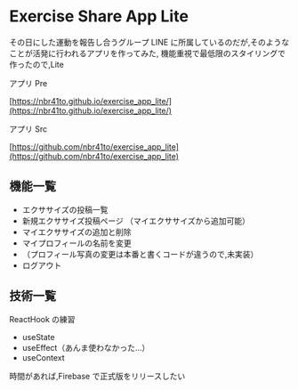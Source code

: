 # Exercise Share App Lite

その日にした運動を報告し合うグループ LINE に所属しているのだが,そのようなことが活発に行われるアプリを作ってみた,
機能重視で最低限のスタイリングで作ったので,Lite

アプリ Pre

[https://nbr41to.github.io/exercise_app_lite/](https://nbr41to.github.io/exercise_app_lite/)

アプリ Src

[https://github.com/nbr41to/exercise_app_lite](https://github.com/nbr41to/exercise_app_lite)

## 機能一覧

- エクササイズの投稿一覧
- 新規エクササイズ投稿ページ
  （マイエクササイズから追加可能）
- マイエクササイズの追加と削除
- マイプロフィールの名前を変更
- （プロフィール写真の変更は本番と書くコードが違うので,未実装）
- ログアウト

## 技術一覧

ReactHook の練習

- useState
- useEffect（あんま使わなかった...）
- useContext

時間があれば,Firebase で正式版をリリースしたい

